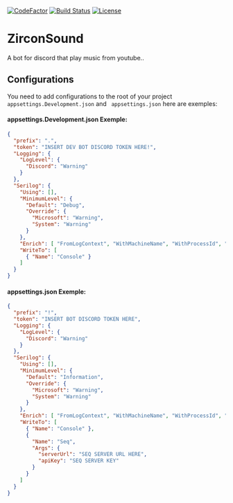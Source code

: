 [![CodeFactor](https://img.shields.io/codefactor/grade/github/Simnico99/ZirconSound/main?logo=codefactor&logoColor=%23ffff)](https://www.codefactor.io/repository/github/simnico99/zirconsound)
[![Build Status](https://img.shields.io/azure-devops/build/ZirconCloud/cafdcdd9-671a-4417-aba8-7b5e350b9261/4/main?label=Azure%20Pipelines&logo=Azure%20Pipelines)](https://dev.azure.com/ZirconCloud/ZirconSound/_build/latest?definitionId=4&branchName=master)
[![License](https://img.shields.io/github/license/Simnico99/ZirconSound?style=flat)](https://github.com/Simnico99/ZirconSound/blob/main/LICENSE)

# ZirconSound
A bot for discord that play music from youtube..


## Configurations
You need to add configurations to the root of your project ``` appsettings.Development.json```  and ``` appsettings.json```  here are exemples:

#### appsettings.Development.json Exemple:
```json
{
  "prefix": ".",
  "token": "INSERT DEV BOT DISCORD TOKEN HERE!",
  "Logging": {
    "LogLevel": {
      "Discord": "Warning"
    }
  },
  "Serilog": {
    "Using": [],
    "MinimumLevel": {
      "Default": "Debug",
      "Override": {
        "Microsoft": "Warning",
        "System": "Warning"
      }
    },
    "Enrich": [ "FromLogContext", "WithMachineName", "WithProcessId", "WithThreadId", "WithAssemblyName", "WithAssemblyVersion" ],
    "WriteTo": [
      { "Name": "Console" }
    ]
  }
}
```

#### appsettings.json Exemple:

```json
{
  "prefix": "!",
  "token": "INSERT BOT DISCORD TOKEN HERE",
  "Logging": {
    "LogLevel": {
      "Discord": "Warning"
    }
  },
  "Serilog": {
    "Using": [],
    "MinimumLevel": {
      "Default": "Information",
      "Override": {
        "Microsoft": "Warning",
        "System": "Warning"
      }
    },
    "Enrich": [ "FromLogContext", "WithMachineName", "WithProcessId", "WithThreadId", "WithAssemblyName", "WithAssemblyVersion" ],
    "WriteTo": [
      { "Name": "Console" },
      {
        "Name": "Seq",
        "Args": {
          "serverUrl": "SEQ SERVER URL HERE",
          "apiKey": "SEQ SERVER KEY"
        }
      }
    ]
  }
}

```
